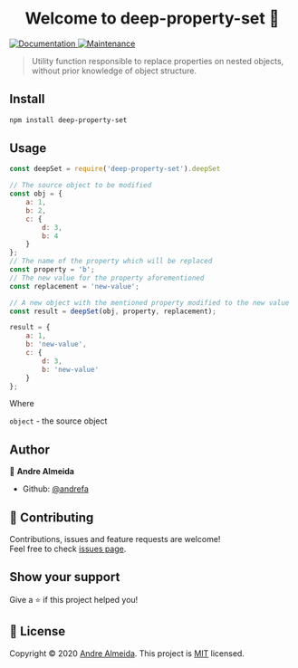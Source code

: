 <h1 align="center">Welcome to deep-property-set 👋</h1>
<p>
  <a href="https://github.com/andrefa/deep-property-set#readme" target="_blank">
    <img alt="Documentation" src="https://img.shields.io/badge/documentation-yes-brightgreen.svg" />
  </a>
  <a href="https://github.com/andrefa/deep-property-set/graphs/commit-activity" target="_blank">
    <img alt="Maintenance" src="https://img.shields.io/badge/Maintained%3F-yes-green.svg" />
  </a>
</p>

> Utility function responsible to replace properties on nested objects, without prior knowledge of object structure.

## Install

```sh
npm install deep-property-set
```

## Usage

```js
const deepSet = require('deep-property-set').deepSet

// The source object to be modified
const obj = {
    a: 1,
    b: 2,
    c: {
        d: 3,
        b: 4
    }
};
// The name of the property which will be replaced
const property = 'b';
// The new value for the property aforementioned
const replacement = 'new-value';

// A new object with the mentioned property modified to the new value
const result = deepSet(obj, property, replacement);

result = {
    a: 1,
    b: 'new-value',
    c: {
        d: 3,
        b: 'new-value'
    }
};
```
Where

`object` - the source object
## Author

👤 **Andre Almeida**

* Github: [@andrefa](https://github.com/andrefa)

## 🤝 Contributing

Contributions, issues and feature requests are welcome!<br />Feel free to check [issues page](https://github.com/andrefa/deep-property-set/issues).

## Show your support

Give a ⭐️ if this project helped you!

## 📝 License

Copyright © 2020 [Andre Almeida](https://github.com/andrefa).
This project is [MIT](https://github.com/andrefa/deep-property-set/blob/master/LICENSE) licensed.
